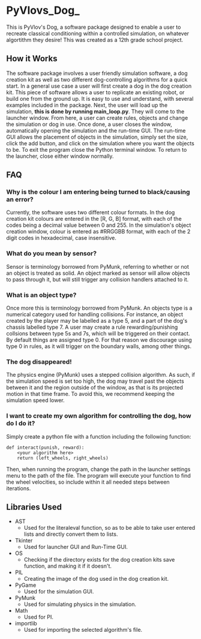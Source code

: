 # PyVlovs_Dog_
This is PyVlov's Dog, a software package designed to enable a user to recreate classical conditioning within a controlled simulation, on whatever algortithm they desire! This was created as a 12th grade school project.

## How it Works
The software package involves a user friendly simulation software, a dog creation kit as well as two different dog-controlling algorithms for a quick start. In a general use case a user will first create a dog in the dog creation kit. This piece of software allows a user to replicate an existing robot, or build one from the ground up. It is easy to use and understand, with several examples included in the package. Next, the user will load up the simulation, <b>this is done by running main_loop.py</b>. They will come to the launcher window. From here, a user can create rules, objects and change the simulation or dog in use. Once done, a user closes the window, automatically opening the simulation and the run-time GUI. The run-time GUI allows the placement of objects in the simulation, simply set the size, click the add button, and click on the simulation where you want the objects to be. To exit the program close the Python terminal window. To return to the launcher, close either window normally.

## FAQ
### Why is the colour I am entering being turned to black/causing an error?
Currently, the software uses two different colour formats. In the dog creation kit colours are entered in the [R, G, B] format, with each of the codes being a decimal value between 0 and 255. In the simulation's object creation window, colour is entered as #RRGGBB format, with each of the 2 digit codes in hexadecimal, case insensitive. 

### What do you mean by sensor?
Sensor is terminology borrowed from PyMunk, referring to whether or not an object is treated as solid. An object marked as sensor will allow objects to pass through it, but will still trigger any collision handlers attached to it.

### What is an object type?
Once more this is terminology borrowed from PyMunk. An objects type is a numerical category used for handling collisions. For instance, an object created by the player may be labelled as a type 5, and a part of the dog's chassis labelled type 7. A user may create a rule rewarding/punishing collsions between type 5s and 7s, which will be triggered on their contact. By default things are assigned type 0. For that reason we discourage using type 0 in rules, as it will trigger on the boundary walls, among other things. 

### The dog disappeared!
The physics engine (PyMunk) uses a stepped collision algorithm. As such, if the simulation speed is set too high, the dog may travel past the objects between it and the region outside of the window, as that is its projected motion in that time frame. To avoid this, we recommend keeping the simulation speed lower.

### I want to create my own algorithm for controlling the dog, how do I do it?
Simply create a python file with a function including the following function:
```
def interact(punish, reward):
    <your algorithm here>
    return (left_wheels, right_wheels)
```
Then, when running the program, change the path in the launcher settings menu to the path of the file. The program will execute your function to find the wheel velocities, so include within it all needed steps between iterations.

## Libraries Used
- AST
  - Used for the literaleval function, so as to be able to take user entered lists and directly convert them to lists.
- Tkinter
  - Used for launcher GUI and Run-Time GUI.
- OS
  - Checking if the directory exists for the dog creation kits save function, and making it if it doesn't.
- PIL
  - Creating the image of the dog used in the dog creation kit.
- PyGame
  - Used for the simulation GUI.
- PyMunk
  - Used for simulating physics in the simulation.
- Math
  - Used for PI.
- importlib
  - Used for importing the selected algorithm's file.

